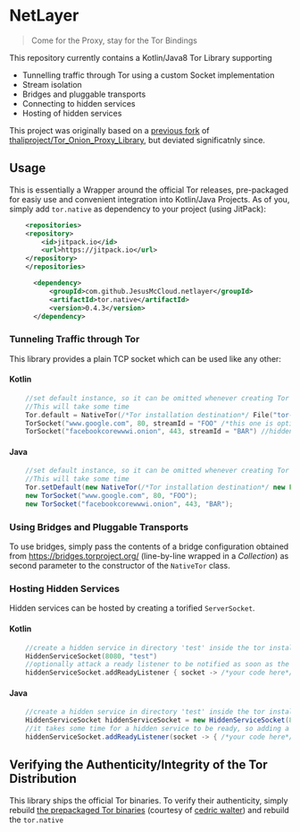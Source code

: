 # NetLayer
> Come for the Proxy, stay for the Tor Bindings

This repository currently contains a Kotlin/Java8 Tor Library supporting
 * Tunnelling traffic through Tor using a custom Socket implementation
 * Stream isolation
 * Bridges and pluggable transports
 * Connecting to hidden services
 * Hosting of hidden services
 
 This project was originally based on a [previous fork](https://github.com/ManfredKarrer/Tor_Onion_Proxy_Library
) of [thaliproject/Tor_Onion_Proxy_Library](https://github.com/thaliproject/Tor_Onion_Proxy_Library), but deviated significatnly since.

## Usage
This is essentially a Wrapper around the official Tor releases, pre-packaged for easiy use and convenient integration into Kotlin/Java Projects.
As of you, simply add `tor.native` as dependency to your project (using JitPack):
```XML
    <repositories>
    <repository>
        <id>jitpack.io</id>
        <url>https://jitpack.io</url>
    </repository>
    </repositories>
```
```XML
      <dependency>
          <groupId>com.github.JesusMcCloud.netlayer</groupId>
          <artifactId>tor.native</artifactId>
          <version>0.4.3</version>
      </dependency>
```


### Tunneling Traffic through Tor
This library provides a plain TCP socket which can be used like any other:

#### Kotlin
```Kotlin
    //set default instance, so it can be omitted whenever creating Tor (Server)Sockets
    //This will take some time
    Tor.default = NativeTor(/*Tor installation destination*/ File("tor-demo"))
    TorSocket("www.google.com", 80, streamId = "FOO" /*this one is optional*/) //clear web
    TorSocket("facebookcorewwwi.onion", 443, streamId = "BAR") //hidden service
```

#### Java
```Java
    //set default instance, so it can be omitted whenever creating Tor (Server)Sockets
    //This will take some time
    Tor.setDefault(new NativeTor(/*Tor installation destination*/ new File("tor-demo")));
    new TorSocket("www.google.com", 80, "FOO");
    new TorSocket("facebookcorewwwi.onion", 443, "BAR");
```

### Using Bridges and Pluggable Transports
To use bridges, simply pass the contents of a bridge configuration obtained from https://bridges.torproject.org/ (line-by-line wrapped in a *Collection*) as second parameter to the constructor of the `NativeTor` class.

### Hosting Hidden Services
Hidden services can be hosted by creating a torified `ServerSocket`.

#### Kotlin
```Kotlin
    //create a hidden service in directory 'test' inside the tor installation directory
    HiddenServiceSocket(8080, "test")
    //optionally attack a ready listener to be notified as soon as the service becomes reachable
    hiddenServiceSocket.addReadyListener { socket -> /*your code here*/}
```

#### Java
```Java
    //create a hidden service in directory 'test' inside the tor installation directory
    HiddenServiceSocket hiddenServiceSocket = new HiddenServiceSocket(8080, "test");
    //it takes some time for a hidden service to be ready, so adding a listener only after creating the HS is not an issue
    hiddenServiceSocket.addReadyListener(socket -> { /*your code here*/ return null});
```

## Verifying the Authenticity/Integrity of the Tor Distribution
This library ships the official Tor binaries. To verify their authenticity, simply rebuild [the prepackaged Tor binaries](https://github.com/JesusMcCloud/tor-binary) (courtesy of [cedric walter](https://github.com/cedricwalter)) and rebuild the `tor.native`
